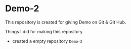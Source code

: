 # Demo-2

This repository is created for giving Demo on Git & Git Hub.


Things I did for making this repository.

+ created a empty repository `Demo-2`
